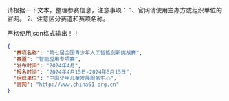 请根据一下文本，整理参赛信息，注意事项：
1、官网请使用主办方或组织单位的官网。
2、注意区分赛道和赛项名称。

严格使用json格式输出！！

```json
{
  "赛项名称": "第七届全国青少年人工智能创新挑战赛",
  "赛道": "智能应用专项赛",
  "发布时间": "2024年4月",
  "报名时间": "2024年4月15日-2024年5月15日",
  "组织单位": "中国少年儿童发展服务中心",
  "官网": "http://www.china61.org.cn"
}
```